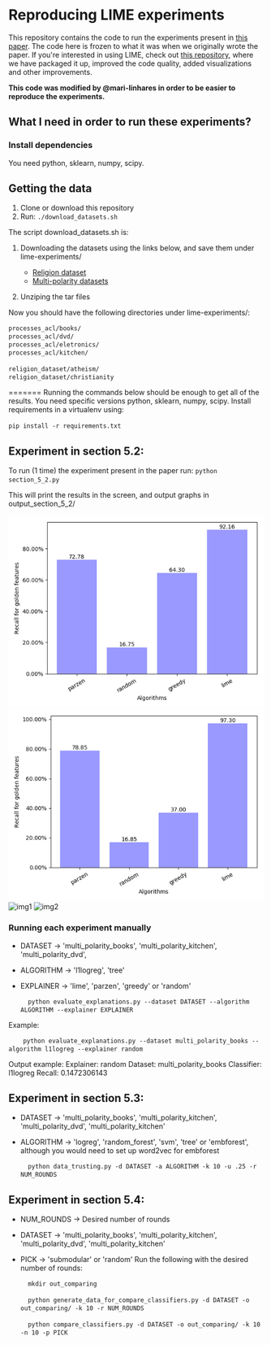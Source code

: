 # Reproducing LIME experiments

This repository contains the code to run the experiments present in [this paper](http://arxiv.org/abs/1602.04938). The code here is frozen to what it was when we originally wrote the paper. If you're interested in using LIME, check out [this repository](https://github.com/marcotcr/lime), where we have packaged it up, improved the code quality, added visualizations and other improvements.

**This code was modified by @mari-linhares in order to be easier to reproduce the experiments.**

## What I need in order to run these experiments?

### Install dependencies

You need python, sklearn, numpy, scipy.

## Getting the data

1. Clone or download this repository
2. Run: ```./download_datasets.sh```

The script download_datasets.sh is:

1. Downloading the datasets using the links below, and save them under lime-experiments/

    * [Religion dataset](https://github.com/marcotcr/lime-experiments/blob/master/religion_dataset.tar.gz)
    * [Multi-polarity datasets](https://www.cs.jhu.edu/~mdredze/datasets/sentiment/processed_acl.tar.gz)

2. Unziping the tar files

Now you should have the following directories under lime-experiments/:

```
processes_acl/books/
processes_acl/dvd/
processes_acl/eletronics/
processes_acl/kitchen/

religion_dataset/atheism/
religion_dataset/christianity
```

=======
Running the commands below should be enough to get all of the results. You need specific versions python, sklearn, numpy, scipy. Install requirements in a virtualenv using:

`pip install -r requirements.txt`


## Experiment in section 5.2:

To run (1 time) the experiment present in the paper run:
`python section_5_2.py`

This will print the results in the screen, and output graphs in output_section_5_2/

![img1](output_section_5_2/multi_polarity_books_l1logreg.png) ![img2](output_section_5_2/multi_polarity_books_tree.png)
![img1](output_section_5_2/multi_polarity_dvs_l1logreg.png) ![img2](output_section_5_2/multi_polarity_dvs_tree.png)


### Running each experiment manually

- DATASET -> 'multi_polarity_books', 'multi_polarity_kitchen', 'multi_polarity_dvd',
- ALGORITHM -> 'l1logreg', 'tree'
- EXPLAINER -> 'lime', 'parzen', 'greedy' or 'random'
    
        python evaluate_explanations.py --dataset DATASET --algorithm ALGORITHM --explainer EXPLAINER 

Example:
  
        python evaluate_explanations.py --dataset multi_polarity_books --algorithm l1logreg --explainer random

Output example:
        Explainer: random
        Dataset: multi_polarity_books
        Classifier: l1logreg
        Recall: 0.1472306143

## Experiment in section 5.3:
- DATASET -> 'multi_polarity_books', 'multi_polarity_kitchen', 'multi_polarity_dvd', 'multi_polarity_kitchen'
- ALGORITHM -> 'logreg', 'random_forest', 'svm', 'tree' or 'embforest', although you would need to set up word2vec for embforest

        python data_trusting.py -d DATASET -a ALGORITHM -k 10 -u .25 -r NUM_ROUNDS

## Experiment in section 5.4:
- NUM_ROUNDS -> Desired number of rounds
- DATASET -> 'multi_polarity_books', 'multi_polarity_kitchen', 'multi_polarity_dvd', 'multi_polarity_kitchen'
- PICK -> 'submodular' or 'random'
Run the following with the desired number of rounds:

        mkdir out_comparing

        python generate_data_for_compare_classifiers.py -d DATASET -o out_comparing/ -k 10 -r NUM_ROUNDS

        python compare_classifiers.py -d DATASET -o out_comparing/ -k 10 -n 10 -p PICK
